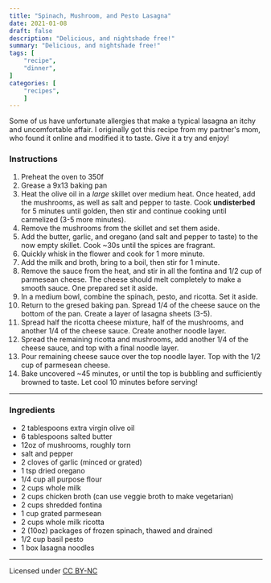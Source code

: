 ```yaml
---
title: "Spinach, Mushroom, and Pesto Lasagna"
date: 2021-01-08
draft: false
description: "Delicious, and nightshade free!"
summary: "Delicious, and nightshade free!"
tags: [
    "recipe",
    "dinner",
]
categories: [
    "recipes",
    ]
---
```


Some of us have unfortunate allergies that make a typical lasagna an itchy and
uncomfortable affair. I originally got this recipe from my partner's mom, who
found it online and modified it to taste. Give it a try and enjoy!

### Instructions

1. Preheat the oven to 350f
2. Grease a 9x13 baking pan
3. Heat the olive oil in a *large* skillet over medium heat. Once heated, add
   the mushrooms, as well as salt and pepper to taste. Cook __undisterbed__ for
   5 minutes until golden, then stir and continue cooking until carmelized (3-5
   more minutes).
4. Remove the mushrooms from the skillet and set them aside.
5. Add the butter, garlic, and oregano (and salt and pepper to taste) to the now
   empty skillet. Cook ~30s until the spices are fragrant.
6. Quickly whisk in the flower and cook for 1 more minute.
7. Add the milk and broth, bring to a boil, then stir for 1 minute.
8. Remove the sauce from the heat, and stir in all the fontina and 1/2 cup of
   parmesean cheese. The cheese should melt completely to make a smooth sauce.
   One prepared set it aside.
9. In a medium bowl, combine the spinach, pesto, and ricotta. Set it aside.
10. Return to the gresed baking pan. Spread 1/4 of the cheese sauce on the
    bottom of the pan. Create a layer of lasagna sheets (3-5).
11. Spread half the ricotta cheese mixture, half of the mushrooms, and another
    1/4 of the cheese sauce. Create another noodle layer.
12. Spread the remaining ricotta and mushrooms, add another 1/4 of the cheese
    sauce, and top with a final noodle layer.
13. Pour remaining cheese sauce over the top noodle layer. Top with the 1/2 cup
    of parmesean cheese.
14. Bake uncovered ~45 minutes, or until the top is bubbling and sufficiently
    browned to taste. Let cool 10 minutes before serving!

---

### Ingredients
* 2 tablespoons extra virgin olive oil
* 6 tablespoons salted butter
* 12oz of mushrooms, roughly torn
* salt and pepper
* 2 cloves of garlic (minced or grated)
* 1 tsp dried oregano
* 1/4 cup all purpose flour
* 2 cups whole milk
* 2 cups chicken broth (can use veggie broth to make vegetarian)
* 2 cups shredded fontina
* 1 cup grated parmesean
* 2 cups whole milk ricotta
* 2 (10oz) packages of frozen spinach, thawed and drained
* 1/2 cup basil pesto
* 1 box lasagna noodles

---
Licensed under [CC BY-NC](https://creativecommons.org/licenses/by-nc/4.0/)
